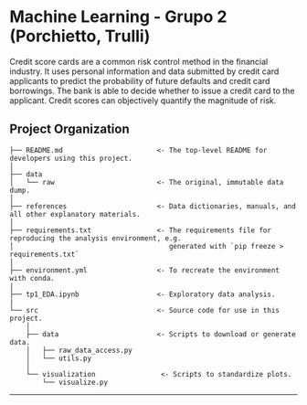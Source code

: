 Machine Learning - Grupo 2 (Porchietto, Trulli)
======================================

Credit score cards are a common risk control method in the financial industry. It uses personal information and data submitted by credit card applicants to predict the probability of future defaults and credit card borrowings. The bank is able to decide whether to issue a credit card to the applicant. Credit scores can objectively quantify the magnitude of risk.

Project Organization
------------

    ├── README.md                       <- The top-level README for developers using this project.
    │
    ├── data
    │   └── raw                         <- The original, immutable data dump.
    │
    ├── references                      <- Data dictionaries, manuals, and all other explanatory materials.
    │
    ├── requirements.txt                <- The requirements file for reproducing the analysis environment, e.g.
    │                                      generated with `pip freeze > requirements.txt`
    │
    ├── environment.yml                 <- To recreate the environment with conda. 
    |
    ├── tp1_EDA.ipynb                   <- Exploratory data analysis.
    |
    └── src                             <- Source code for use in this project.
        │
        ├── data                        <- Scripts to download or generate data.
        │   ├── raw_data_access.py
        │   └── utils.py
        │ 
        └── visualization                <- Scripts to standardize plots.
            └── visualize.py

------------
